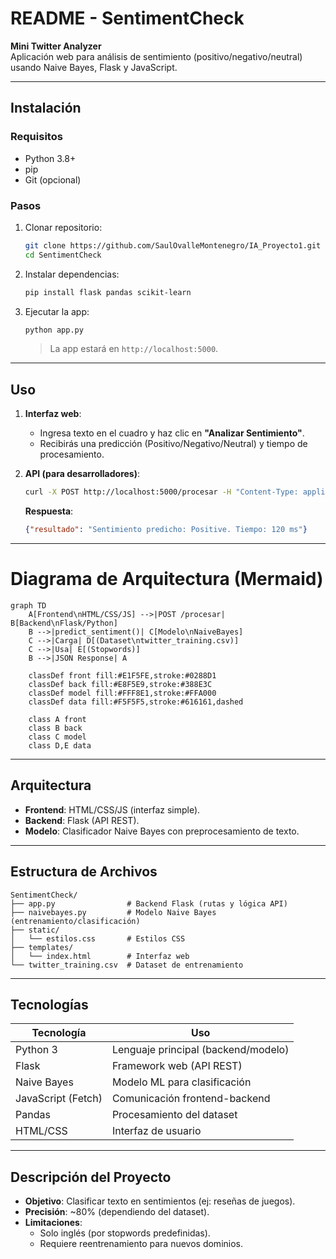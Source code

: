 # **README - SentimentCheck**   

**Mini Twitter Analyzer**  
Aplicación web para análisis de sentimiento (positivo/negativo/neutral) usando Naive Bayes, Flask y JavaScript.

---

## **Instalación**  

### **Requisitos**  
- Python 3.8+  
- pip  
- Git (opcional)  

### **Pasos**  
1. Clonar repositorio:  
   ```bash
   git clone https://github.com/SaulOvalleMontenegro/IA_Proyecto1.git
   cd SentimentCheck
   ```

2. Instalar dependencias:  
   ```bash
   pip install flask pandas scikit-learn
   ```

3. Ejecutar la app:  
   ```bash
   python app.py
   ```
   > La app estará en `http://localhost:5000`.

---

## **Uso**  
1. **Interfaz web**:  
   - Ingresa texto en el cuadro y haz clic en **"Analizar Sentimiento"**.
   - Recibirás una predicción (Positivo/Negativo/Neutral) y tiempo de procesamiento.

2. **API (para desarrolladores)**:  
   ```bash
   curl -X POST http://localhost:5000/procesar -H "Content-Type: application/json" -d '{"texto":"Me encanta este juego!"}'
   ```
   **Respuesta**:  
   ```json
   {"resultado": "Sentimiento predicho: Positive. Tiempo: 120 ms"}
   ```

---
# Diagrama de Arquitectura (Mermaid)

```mermaid
graph TD
    A[Frontend\nHTML/CSS/JS] -->|POST /procesar| B[Backend\nFlask/Python]
    B -->|predict_sentiment()| C[Modelo\nNaiveBayes]
    C -->|Carga| D[(Dataset\ntwitter_training.csv)]
    C -->|Usa| E[(Stopwords)]
    B -->|JSON Response| A

    classDef front fill:#E1F5FE,stroke:#0288D1
    classDef back fill:#E8F5E9,stroke:#388E3C
    classDef model fill:#FFF8E1,stroke:#FFA000
    classDef data fill:#F5F5F5,stroke:#616161,dashed

    class A front
    class B back
    class C model
    class D,E data
```
---

## **Arquitectura**  
- **Frontend**: HTML/CSS/JS (interfaz simple).  
- **Backend**: Flask (API REST).  
- **Modelo**: Clasificador Naive Bayes con preprocesamiento de texto.  

---

## **Estructura de Archivos**  

```
SentimentCheck/
├── app.py                # Backend Flask (rutas y lógica API)
├── naivebayes.py         # Modelo Naive Bayes (entrenamiento/clasificación)
├── static/
│   └── estilos.css       # Estilos CSS
├── templates/
│   └── index.html        # Interfaz web
└── twitter_training.csv  # Dataset de entrenamiento
```

---

## **Tecnologías**  

| **Tecnología**       | **Uso**                              |
|----------------------|--------------------------------------|
| Python 3             | Lenguaje principal (backend/modelo)  |
| Flask                | Framework web (API REST)             |
| Naive Bayes          | Modelo ML para clasificación         |
| JavaScript (Fetch)   | Comunicación frontend-backend        |
| Pandas               | Procesamiento del dataset            |
| HTML/CSS             | Interfaz de usuario                  |

---

## **Descripción del Proyecto**  
- **Objetivo**: Clasificar texto en sentimientos (ej: reseñas de juegos).  
- **Precisión**: ~80% (dependiendo del dataset).  
- **Limitaciones**:  
  - Solo inglés (por stopwords predefinidas).  
  - Requiere reentrenamiento para nuevos dominios.  
